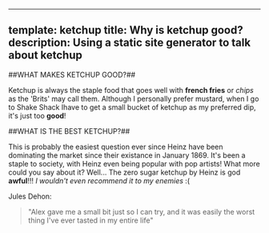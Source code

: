 ----
template: ketchup
title: Why is ketchup good?
description: Using a static site generator to talk about ketchup
----
##WHAT MAKES KETCHUP GOOD?##

Ketchup is always the staple food that goes well with **french fries** or _chips_ as the 'Brits' may call them. Although I personally prefer mustard, when I go to Shake Shack Ihave to get a small bucket of ketchup as my preferred dip, it's just too **good**!

##WHAT IS THE BEST KETCHUP?##

This is probably the easiest question ever since Heinz have been dominating the market since their existance in January 1869. It's been a staple to society, with Heinz even being popular with pop artists! What more could you say about it? Well... The zero sugar ketchup by Heinz is god **awful**!!! _I wouldn't even recommend it to my enemies_ :(

Jules Dehon:
> "Alex gave me a small bit just so I can try, and it was easily the worst thing I've ever tasted in my entire life"
